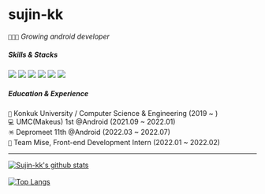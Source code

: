 # sujin-kk
```👩🏻‍💻``` _Growing android developer_

##### Skills & Stacks 

<img src="https://img.shields.io/badge/Android-7382B5?&logo=Android&logoColor=white"/> <img src="https://img.shields.io/badge/Kotlin-7382B5?&logo=Kotlin&logoColor=white"/>
<img src="https://img.shields.io/badge/React&nbsp;Native-7382B5?&logo=React&logoColor=white"/>
<img src="https://img.shields.io/badge/React-7382B5?&logo=React&logoColor=white"/>
<img src="https://img.shields.io/badge/TypeScript-7382B5?&logo=Typescript&logoColor=white"/>
<img src="https://img.shields.io/badge/JavaScript-7382B5?&logo=Javascript&logoColor=white"/>


##### Education & Experience
```🏫``` Konkuk University / Computer Science & Engineering (2019 ~ )<br/>
```💻``` UMC(Makeus) 1st @Android (2021.09 ~ 2022.01)<br/>
```🪅``` Depromeet 11th @Android (2022.03 ~ 2022.07)<br/>
```💼``` Team Mise, Front-end Development Intern (2022.01 ~ 2022.02)<br/>

---

[![Sujin-kk's github stats](https://github-readme-stats.vercel.app/api?username=sujin-kk&count_private=true&custom_title=sujin-kk&nbsp;&bg_color=30,98B0FF,C1ABFF&title_color=FFFFFF&text_color=FFFFFF)](https://github.com/anuraghazra/github-readme-stats)
<br/><br/>
[![Top Langs](https://github-readme-stats.vercel.app/api/top-langs/?username=sujin-kk&layout=compact&custom_title=Most&nbsp;Used&nbsp;Languages&bg_color=30,98B0FF,C1ABFF&title_color=fff&text_color=fff)](https://github.com/anuraghazra/github-readme-stats)


